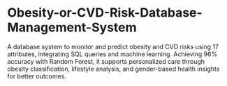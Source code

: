 # Obesity-or-CVD-Risk-Database-Management-System
A database system to monitor and predict obesity and CVD risks using 17 attributes, integrating SQL queries and machine learning. Achieving 96% accuracy with Random Forest, it supports personalized care through obesity classification, lifestyle analysis, and gender-based health insights for better outcomes.
